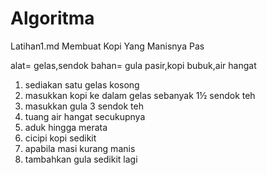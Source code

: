 # Algoritma
Latihan1.md
Membuat Kopi Yang Manisnya Pas

alat= gelas,sendok 
bahan= gula pasir,kopi bubuk,air hangat

1. sediakan satu gelas kosong
2. masukkan kopi ke dalam gelas sebanyak 1½ sendok teh
3. masukkan gula 3 sendok teh
4. tuang air hangat secukupnya
5. aduk hingga merata
6. cicipi kopi sedikit
7. apabila masi kurang manis
8. tambahkan gula sedikit lagi
